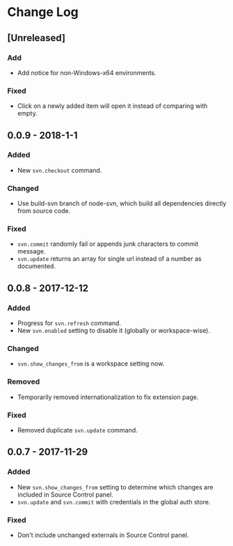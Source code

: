 # Change Log

## [Unreleased]

### Add
- Add notice for non-Windows-x64 environments.

### Fixed
- Click on a newly added item will open it instead of comparing with empty.

## 0.0.9 - 2018-1-1

### Added
- New `svn.checkout` command.

### Changed
- Use build-svn branch of node-svn, which build all dependencies directly from source code.

### Fixed
- `svn.commit` randomly fail or appends junk characters to commit message.
- `svn.update` returns an array for single url instead of a number as documented.

## 0.0.8 - 2017-12-12

### Added
- Progress for `svn.refresh` command.
- New `svn.enabled` setting to disable it (globally or workspace-wise).

### Changed
- `svn.show_changes_from` is a workspace setting now.

### Removed
- Temporarily removed internationalization to fix extension page.

### Fixed
- Removed duplicate `svn.update` command.

## 0.0.7 - 2017-11-29
### Added

- New `svn.show_changes_from` setting to determine which changes are included in Source Control panel.
- `svn.update` and `svn.commit` with credentials in the global auth store.

### Fixed
- Don't include unchanged externals in Source Control panel.
